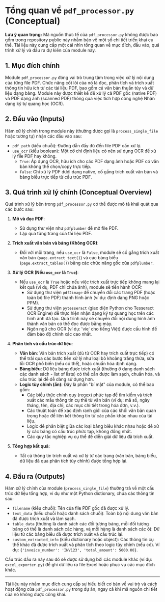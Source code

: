 # Tổng quan về `pdf_processor.py` (Conceptual)

**Lưu ý quan trọng:** Mã nguồn thực tế của `pdf_processor.py` không được bao gồm trong repository public này nhằm bảo vệ một số chi tiết triển khai cụ thể. Tài liệu này cung cấp một cái nhìn tổng quan về mục đích, đầu vào, quá trình xử lý và đầu ra dự kiến của module này.

## 1. Mục đích chính

Module `pdf_processor.py` đóng vai trò trung tâm trong việc xử lý nội dung của từng file PDF. Chức năng cốt lõi của nó là đọc, phân tích và trích xuất thông tin hữu ích từ các tài liệu PDF, bao gồm cả văn bản thuần túy và dữ liệu dạng bảng. Module này được thiết kế để xử lý cả PDF gốc (native PDF) và PDF dạng ảnh (scanned PDF) thông qua việc tích hợp công nghệ Nhận dạng ký tự quang học (OCR).

## 2. Đầu vào (Inputs)

Hàm xử lý chính trong module này (thường được gọi là `process_single_file` hoặc tương tự) nhận các đầu vào sau:

- `pdf_path` (kiểu chuỗi): Đường dẫn đầy đủ đến file PDF cần xử lý.
- `use_ocr` (kiểu boolean): Một cờ chỉ định liệu có nên sử dụng OCR để xử lý file PDF hay không.
  - `True`: Áp dụng OCR, hữu ích cho các PDF dạng ảnh hoặc PDF có văn bản không thể chọn/copy trực tiếp.
  - `False`: Chỉ xử lý PDF dưới dạng native, cố gắng trích xuất văn bản và bảng biểu trực tiếp từ cấu trúc PDF.

## 3. Quá trình xử lý chính (Conceptual Overview)

Quá trình xử lý bên trong `pdf_processor.py` có thể được mô tả khái quát qua các bước sau:

1. **Mở và đọc PDF**:
   - Sử dụng thư viện như `pdfplumber` để mở file PDF.
   - Lặp qua từng trang của tài liệu PDF.

2. **Trích xuất văn bản và bảng (Không OCR)**:
    - Đối với mỗi trang, nếu `use_ocr` là `False`, module sẽ cố gắng trích xuất văn bản (`page.extract_text()`) và các bảng biểu (`page.extract_tables()`) bằng các chức năng gốc của `pdfplumber`.

3. **Xử lý OCR (Nếu `use_ocr` là `True`)**:
    - Nếu `use_ocr` là `True` hoặc nếu việc trích xuất trực tiếp không mang lại kết quả (ví dụ, PDF chỉ chứa ảnh), module sẽ tiến hành OCR:
        - Sử dụng thư viện `pdf2image` để chuyển đổi các trang PDF (hoặc toàn bộ file PDF) thành hình ảnh (ví dụ: định dạng PNG hoặc PPM).
        - Sử dụng thư viện `pytesseract` (giao diện Python cho Tesseract OCR Engine) để thực hiện nhận dạng ký tự quang học trên các hình ảnh đã tạo. Quá trình này sẽ chuyển đổi nội dung hình ảnh thành văn bản có thể đọc được bằng máy.
        - Ngôn ngữ cho OCR (ví dụ: 'vie' cho tiếng Việt) được cấu hình để đảm bảo độ chính xác cao nhất.

4. **Phân tích và cấu trúc dữ liệu**:
    - **Văn bản**: Văn bản trích xuất (dù từ OCR hay trích xuất trực tiếp) có thể trải qua các bước tiền xử lý như loại bỏ khoảng trắng thừa, sửa lỗi OCR phổ biến (nếu có thể), hoặc chuẩn hóa định dạng.
    - **Bảng biểu**: Dữ liệu bảng được trích xuất (thường ở dạng danh sách các danh sách - list of lists) có thể cần được làm sạch, chuẩn hóa, và cấu trúc lại để dễ dàng sử dụng hơn.
    - **Logic tùy chỉnh (ẩn)**: Đây là phần "bí mật" của module, có thể bao gồm:
        - Các biểu thức chính quy (regex) phức tạp để tìm kiếm và trích xuất các mẫu thông tin cụ thể từ văn bản (ví dụ: mã số, ngày tháng, tên, địa chỉ, các mục chi tiết trong hóa đơn, v.v.).
        - Các thuật toán để xác định ranh giới của các khối văn bản quan trọng hoặc để liên kết thông tin từ các phần khác nhau của tài liệu.
        - Logic để phân biệt giữa các loại bảng biểu khác nhau hoặc để xử lý các bảng có cấu trúc phức tạp, không đồng nhất.
        - Các quy tắc nghiệp vụ cụ thể để diễn giải dữ liệu đã trích xuất.

5. **Tổng hợp kết quả**:
    - Tất cả thông tin trích xuất và xử lý từ các trang (văn bản, bảng biểu, dữ liệu đã qua phân tích tùy chỉnh) được tổng hợp lại.

## 4. Đầu ra (Outputs)

Hàm xử lý chính của module (`process_single_file`) thường trả về một cấu trúc dữ liệu tổng hợp, ví dụ như một Python dictionary, chứa các thông tin sau:

- `filename` (kiểu chuỗi): Tên của file PDF gốc đã được xử lý.
- `text_data` (kiểu chuỗi hoặc danh sách chuỗi): Toàn bộ nội dung văn bản đã được trích xuất và làm sạch.
- `table_data` (thường là danh sách các đối tượng bảng, mỗi đối tượng bảng có thể là danh sách các hàng, và mỗi hàng là danh sách các ô): Dữ liệu từ các bảng biểu đã được trích xuất và cấu trúc lại.
- `custom_extracted_info` (kiểu dictionary hoặc object): Các thông tin cụ thể khác đã được trích xuất và phân tích theo logic tùy chỉnh (nếu có). Ví dụ: `{'invoice_number': 'INV123', 'total_amount': 5000.00}`.

Cấu trúc đầu ra này sau đó sẽ được sử dụng bởi các module khác (ví dụ: `excel_exporter.py`) để ghi dữ liệu ra file Excel hoặc phục vụ các mục đích khác.

---

Tài liệu này nhằm mục đích cung cấp sự hiểu biết cơ bản về vai trò và cách hoạt động của `pdf_processor.py` trong dự án, ngay cả khi mã nguồn chi tiết của nó không được công khai.
